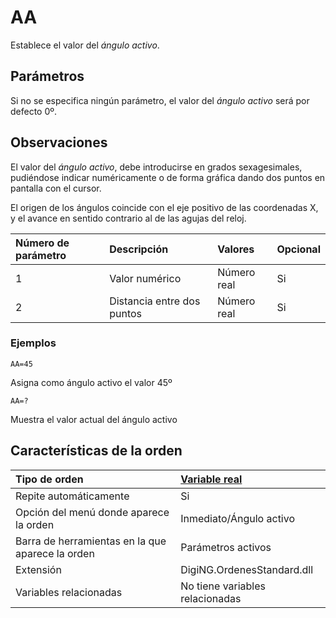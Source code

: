 # AA

Establece el valor del _ángulo activo_.

## Parámetros

Si no se especifica ningún parámetro, el valor del _ángulo activo_ será por defecto 0º.

## Observaciones

El valor del _ángulo activo_, debe introducirse en grados sexagesimales, pudiéndose indicar numéricamente o de forma gráfica dando dos puntos en pantalla con el cursor.

El origen de los ángulos coincide con el eje positivo de las coordenadas X, y el avance en sentido contrario al de las agujas del reloj.

| Número de parámetro | Descripción | Valores | Opcional |
| :--- | :--- | :--- | :--- |
| 1 | Valor numérico | Número real | Si |
| 2 | Distancia entre dos puntos | Número real | Si |

### Ejemplos

`AA=45`

Asigna como ángulo activo el valor 45º

`AA=?`

Muestra el valor actual del ángulo activo

## Características de la orden

| Tipo de orden | [Variable real]() |
| :--- | :--- |
| Repite automáticamente | Si |
| Opción del menú donde aparece la orden | Inmediato/Ángulo activo |
| Barra de herramientas en la que aparece la orden | Parámetros activos |
| Extensión | DigiNG.OrdenesStandard.dll |
| Variables relacionadas | No tiene variables relacionadas |

